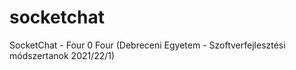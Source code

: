 # socketchat
SocketChat - Four 0 Four (Debreceni Egyetem - Szoftverfejlesztési módszertanok 2021/22/1)
